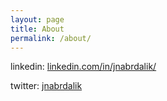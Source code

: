 ```yaml
---
layout: page
title: About
permalink: /about/
---
```


linkedin: [linkedin.com/in/jnabrdalik/](https://www.linkedin.com/in/jnabrdalik/)

twitter: [jnabrdalik](https://twitter.com/jnabrdalik)